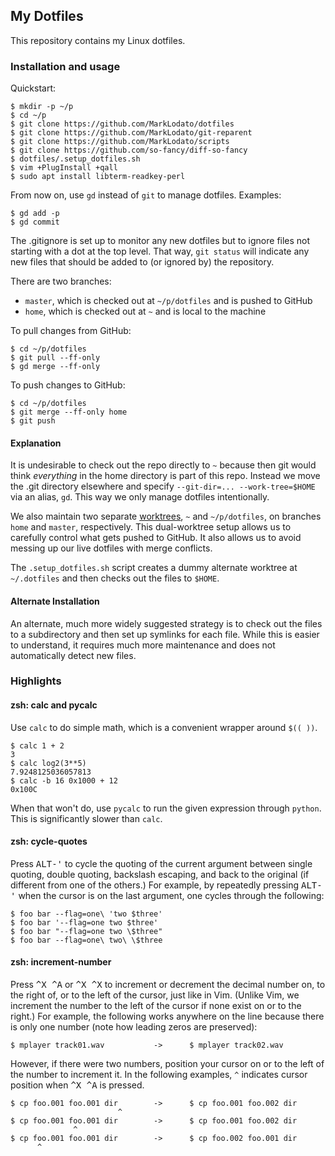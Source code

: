## My Dotfiles

This repository contains my Linux dotfiles.

### Installation and usage

Quickstart:

    $ mkdir -p ~/p
    $ cd ~/p
    $ git clone https://github.com/MarkLodato/dotfiles
    $ git clone https://github.com/MarkLodato/git-reparent
    $ git clone https://github.com/MarkLodato/scripts
    $ git clone https://github.com/so-fancy/diff-so-fancy
    $ dotfiles/.setup_dotfiles.sh
    $ vim +PlugInstall +qall
    $ sudo apt install libterm-readkey-perl

From now on, use `gd` instead of `git` to manage dotfiles.  Examples:

    $ gd add -p
    $ gd commit

The .gitignore is set up to monitor any new dotfiles but to ignore files not
starting with a dot at the top level.  That way, `git status` will indicate any
new files that should be added to (or ignored by) the repository.

There are two branches:

*   `master`, which is checked out at `~/p/dotfiles` and is pushed to GitHub
*   `home`, which is checked out at `~` and is local to the machine

To pull changes from GitHub:

    $ cd ~/p/dotfiles
    $ git pull --ff-only
    $ gd merge --ff-only

To push changes to GitHub:

    $ cd ~/p/dotfiles
    $ git merge --ff-only home
    $ git push

#### Explanation

It is undesirable to check out the repo directly to `~` because then git would
think *everything* in the home directory is part of this repo. Instead we move
the .git directory elsewhere and specify `--git-dir=... --work-tree=$HOME` via
an alias, `gd`. This way we only manage dotfiles intentionally.

We also maintain two separate
[worktrees](https://git-scm.com/docs/git-worktree), `~` and `~/p/dotfiles`, on
branches `home` and `master`, respectively. This dual-worktree setup allows us
to carefully control what gets pushed to GitHub. It also allows us to avoid
messing up our live dotfiles with merge conflicts.

The `.setup_dotfiles.sh` script creates a dummy alternate worktree at
`~/.dotfiles` and then checks out the files to `$HOME`.

#### Alternate Installation

An alternate, much more widely suggested strategy is to check out the files to
a subdirectory and then set up symlinks for each file.  While this is easier to
understand, it requires much more maintenance and does not automatically detect
new files.

### Highlights

#### zsh: calc and pycalc

Use `calc` to do simple math, which is a convenient wrapper around `$(( ))`.

    $ calc 1 + 2
    3
    $ calc log2(3**5)
    7.9248125036057813
    $ calc -b 16 0x1000 + 12
    0x100C

When that won't do, use `pycalc` to run the given expression through `python`.
This is significantly slower than `calc`.

#### zsh: cycle-quotes

Press <kbd>ALT-'</kbd> to cycle the quoting of the current argument between
single quoting, double quoting, backslash escaping, and back to the original
(if different from one of the others.)  For example, by repeatedly pressing
<kbd>ALT-'</kbd> when the cursor is on the last argument, one cycles through
the following:

    $ foo bar --flag=one\ 'two $three'
    $ foo bar '--flag=one two $three'
    $ foo bar "--flag=one two \$three"
    $ foo bar --flag=one\ two\ \$three

#### zsh: increment-number

Press <kbd>^X ^A</kbd> or <kbd>^X ^X</kbd> to increment or
decrement the decimal number on, to the right of, or to the left of the
cursor, just like in Vim.  (Unlike Vim, we increment the number to the left of
the cursor if none exist on or to the right.)  For example, the following
works anywhere on the line because there is only one number (note how leading
zeros are preserved):

    $ mplayer track01.wav           ->      $ mplayer track02.wav

However, if there were two numbers, position your cursor on or to the left of
the number to increment it.  In the following examples, `^` indicates cursor
position when <kbd>^X ^A</kbd> is pressed.

    $ cp foo.001 foo.001 dir        ->      $ cp foo.001 foo.002 dir
                            ^
    $ cp foo.001 foo.001 dir        ->      $ cp foo.001 foo.002 dir
                  ^
    $ cp foo.001 foo.001 dir        ->      $ cp foo.002 foo.001 dir
          ^
